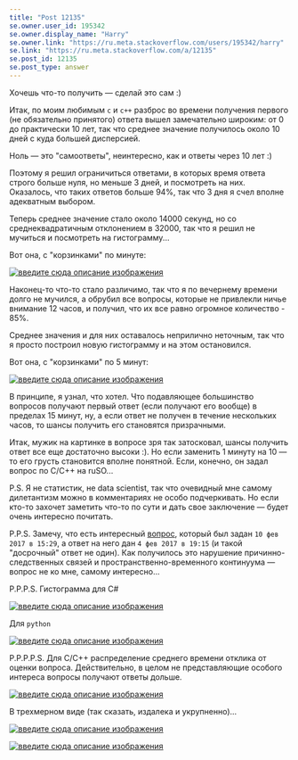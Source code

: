```yaml
---
title: "Post 12135"
se.owner.user_id: 195342
se.owner.display_name: "Harry"
se.owner.link: "https://ru.meta.stackoverflow.com/users/195342/harry"
se.link: "https://ru.meta.stackoverflow.com/a/12135"
se.post_id: 12135
se.post_type: answer
---
```

<p>Хочешь что-то получить — сделай это сам :)</p>
<p>Итак, по моим любимым <code>c</code> и <code>c++</code> разброс во времени получения первого (не обязательно принятого) ответа вышел замечательно широким: от 0 до практически 10 лет, так что среднее значение получилось около 10 дней с куда большей дисперсией.</p>
<p>Ноль — это &quot;самоответы&quot;, неинтересно, как и ответы через 10 лет :)</p>
<p>Поэтому я решил ограничиться ответами, в которых время ответа строго больше нуля, но меньше 3 дней, и посмотреть на них. Оказалось, что таких ответов больше 94%, так что 3 дня я счел вполне адекватным выбором.</p>
<p>Теперь среднее значение стало около 14000 секунд, но со среднеквадратичным отклонением в 32000, так что я решил не мучиться и посмотреть на гистограмму...</p>
<p>Вот она, с &quot;корзинками&quot; по минуте:</p>
<p><a href="https://i.stack.imgur.com/JCXv6.jpg" rel="nofollow noreferrer"><img src="https://i.stack.imgur.com/JCXv6.jpg" alt="введите сюда описание изображения" /></a></p>
<p>Наконец-то что-то стало различимо, так что я по вечернему времени долго не мучился, а обрубил все вопросы, которые не привлекли ничье внимание 12 часов, и получил, что их все равно огромное количество - 85%.</p>
<p>Среднее значения и для них оставалось неприлично неточным, так что я просто построил новую гистограмму и на этом остановился.</p>
<p>Вот она, с &quot;корзинками&quot; по 5 минут:</p>
<p><a href="https://i.stack.imgur.com/4FR7N.jpg" rel="nofollow noreferrer"><img src="https://i.stack.imgur.com/4FR7N.jpg" alt="введите сюда описание изображения" /></a></p>
<p>В принципе, я узнал, что хотел. Что подавляющее большинство вопросов получают первый ответ (если получают его вообще) в пределах 15 минут, ну, а если ответ не получен в течение нескольких часов, то шансы получить его становятся призрачными.</p>
<p>Итак, мужик на картинке в вопросе зря так затосковал, шансы получить ответ все еще достаточно высоки :). Но если заменить 1 минуту на 10 — то его грусть становится вполне понятной. Если, конечно, он задал вопрос по C/C++ на ruSO...</p>
<p>P.S. Я не статистик, не data scientist, так что очевидный мне самому дилетантизм можно в комментариях не особо подчеркивать. Но если кто-то захочет заметить что-то по сути и дать свое заключение — будет очень интересно почитать.</p>
<p>P.P.S. Замечу, что есть интересный <a href="https://ru.stackoverflow.com/q/626264/195342">вопрос</a>, который был задан <code>10 фев 2017 в 15:29</code>, а ответ на него дан <code>4 фев 2017 в 19:15</code> (и такой &quot;досрочный&quot; ответ не один). Как получилось это нарушение причинно-следственных связей и пространственно-временного континуума — вопрос не ко мне, самому интересно...</p>
<p>P.P.P.S. Гистограмма для C#</p>
<p><a href="https://i.stack.imgur.com/l1Gs7.jpg" rel="nofollow noreferrer"><img src="https://i.stack.imgur.com/l1Gs7.jpg" alt="введите сюда описание изображения" /></a></p>
<p>Для <code>python</code></p>
<p><a href="https://i.stack.imgur.com/Hcxwc.jpg" rel="nofollow noreferrer"><img src="https://i.stack.imgur.com/Hcxwc.jpg" alt="введите сюда описание изображения" /></a></p>
<p>P.P.P.P.S. Для C/C++ распределение среднего времени отклика от оценки вопроса. Действительно, в целом не представляющие особого интереса вопросы получают ответы дольше.</p>
<p><a href="https://i.stack.imgur.com/J0Yuv.jpg" rel="nofollow noreferrer"><img src="https://i.stack.imgur.com/J0Yuv.jpg" alt="введите сюда описание изображения" /></a></p>
<p>В трехмерном виде (так сказать, издалека и укрупненно)...</p>
<p><a href="https://i.stack.imgur.com/7X4y7.jpg" rel="nofollow noreferrer"><img src="https://i.stack.imgur.com/7X4y7.jpg" alt="введите сюда описание изображения" /></a></p>
<p><a href="https://i.stack.imgur.com/2cNVh.jpg" rel="nofollow noreferrer"><img src="https://i.stack.imgur.com/2cNVh.jpg" alt="введите сюда описание изображения" /></a></p>
